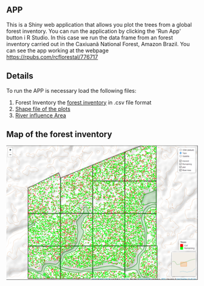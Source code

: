 ## APP
This is a Shiny web application that allows you plot the trees from a global forest 
inventory. You can run the application by clicking the 'Run App' button i R Studio.
In this case we run the data frame from an forest inventory carried out in the Caxiuanã National Forest, Amazon Brazil.
You can see the app working at the webpage https://rpubs.com/rcflorestal/776717

## Details
To run the APP is necessary load the following files:
1. Forest Inventory
the [forest inventory](https://github.com/rcflorestal/Data-Science-Specialization/blob/main/Data-Products/Peer-graded_Assignment3/data/varDict.pdf) in .csv file format
2. [Shape file of the plots](https://github.com/rcflorestal/Data-Science-Specialization/blob/main/Data-Products/Peer-graded_Assignment3/data/plots.zip)
3. [River influence Area](https://github.com/rcflorestal/Data-Science-Specialization/blob/main/Data-Products/Peer-graded_Assignment3/data/app_river.zip)

## Map of the forest inventory
<p align="center" width="100%">
  <img src="https://github.com/rcflorestal/Data-Science-Specialization/blob/main/Data-Products/Peer-graded_Assignment3/map.png">
</p>
